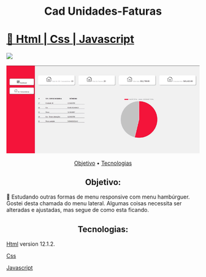 <h1 align="center">Cad Unidades-Faturas</h1>
<h1>
    <a href="https://developer.mozilla.org/pt-BR/docs/Web/HTML">🔗
     Html
     </a>
     <a href="https://developer.mozilla.org/pt-BR/docs/Web/CSS"> |
     Css
     </a>
     <a href="https://developer.mozilla.org/pt-BR/docs/Web/JavaScript"> |
     Javascript
     </a>
</h1>


<img src="https://img.shields.io/static/v1?label=RPGMENUHAMBURGUER&message=Greg%C3%B3rioNeto&color=7159c1&style=for-the-badge&logo=ghost">

![Cad Unidades-Faturas](https://github.com/igregorioneto/cad-unidades-consumidoras/blob/Unidades/src/assets/icons/simplescreenrecorder-2021-08-13_21.21.16.gif?raw=true)

<p align="center">
 <a href="#objetivo">Objetivo</a> •
 <a href="#tecnologias">Tecnologias</a>
</p>

<h2 align="center">
Objetivo:
</h2>

<p>
🚀 Estudando outras formas de menu responsive com menu hambúrguer. Gostei desta chamada do menu lateral. Algumas coisas necessita ser alteradas e ajustadas, mas segue de como esta ficando.
</p>

<h2 align="center">
Tecnologias:
</h2>

<p align="center">

[Html](https://developer.mozilla.org/pt-BR/docs/Web/HTML) version 12.1.2.

[Css](https://developer.mozilla.org/pt-BR/docs/Web/CSS)

[Javascript](https://developer.mozilla.org/pt-BR/docs/Web/JavaScript)

</p>